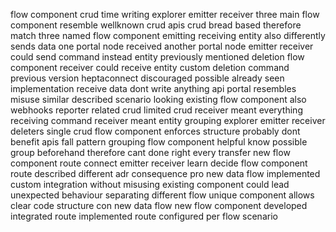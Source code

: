 flow component crud time writing explorer emitter receiver three main flow component resemble wellknown crud apis crud bread based therefore match three named flow component emitting receiving entity also differently sends data one portal node received another portal node emitter receiver could send command instead entity previously mentioned deletion flow component receiver could receive entity custom deletion command previous version heptaconnect discouraged possible already seen implementation receive data dont write anything api portal resembles misuse similar described scenario looking existing flow component also webhooks reporter related crud limited crud receiver meant everything receiving command receiver meant entity grouping explorer emitter receiver deleters single crud flow component enforces structure probably dont benefit apis fall pattern grouping flow component helpful know possible group beforehand therefore cant done right every transfer new flow component route connect emitter receiver learn decide flow component route described different adr consequence pro new data flow implemented custom integration without misusing existing component could lead unexpected behaviour separating different flow unique component allows clear code structure con new data flow new flow component developed integrated route implemented route configured per flow scenario